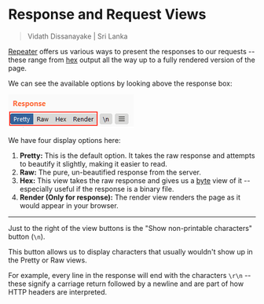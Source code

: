 # Response and Request Views

> Vidath Dissanayake | Sri Lanka

[Repeater](Repeater.md) offers us various ways to present the responses to our requests -- these range from [hex](../../../../../../general/encoding%20and%20decoding/hex/hex.md) output all the way up to a fully rendered version of the page.

We can see the available options by looking above the response box:

![The four view buttons above the response text](assets/images/response%20views.png)  

We have four display options here:

1.  **Pretty:** This is the default option. It takes the raw response and attempts to beautify it slightly, making it easier to read.
2.  **Raw:** The pure, un-beautified response from the server.
3.  **Hex:** This view takes the raw response and gives us a [byte](../../../../../../network/reference%20models/OSI%20Model/PDU/other%20data%20units/byte.md) view of it -- especially useful if the response is a binary file.
4.  **Render (Only for response):** The render view renders the page as it would appear in your browser.

---

Just to the right of the view buttons is the "Show non-printable characters" button (`\n`). 

This button allows us to display characters that usually wouldn't show up in the Pretty or Raw views. 

For example, every line in the response will end with the characters `\r\n` -- these signify a carriage return followed by a newline and are part of how HTTP headers are interpreted.